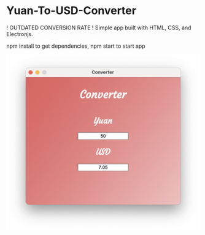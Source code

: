 # Yuan-To-USD-Converter
! OUTDATED CONVERSION RATE !
Simple app built with HTML, CSS, and Electronjs.

npm install to get dependencies, npm start to start app 

![Example Screenshot](https://raw.githubusercontent.com/mosessimms/Yuan-To-USD-Converter/master/assets/example.png)
